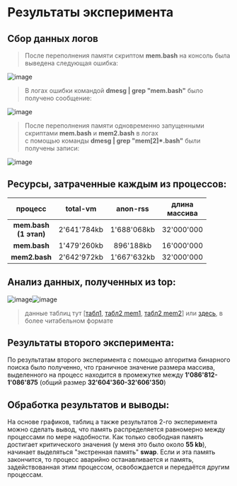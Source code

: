 # Результаты эксперимента

## Сбор данных логов 

> После переполнения памяти скриптом **mem.bash** на консоль была выведена следующая ошибка:

![image](https://user-images.githubusercontent.com/71635718/100548169-fce27d80-327b-11eb-8b88-7f74dc7f4dfb.png)


> В логах ошибки командой **dmesg | grep "mem.bash"** было получено сообщение:

![image](https://user-images.githubusercontent.com/71635718/100548212-31563980-327c-11eb-9375-f9835dc7709d.png)


> После переполнения памяти одновременно запущенными скриптами **mem.bash** и **mem2.bash** в логах <br>
с помощью команды **dmesg | grep "mem[2]*.bash"** были получены записи:

![image](https://user-images.githubusercontent.com/71635718/100549804-30c2a080-3286-11eb-9d41-cb226842043c.png)


## Ресурсы, затраченные каждым из процессов:

|          процесс         |   total-vm  |   anon-rss  | длина<br>массива  |
|:------------------------:|:-----------:|:-----------:|:-----------------:|
| **mem.bash<br>(1 этап)** | 2'641'784kb | 1'688'068kb |     32'000'000    |
|       **mem.bash**       | 1'479'260kb |  896'188kb  |     16'000'000    |
|       **mem2.bash**      | 2'642'972kb | 1'667'632kb |     32'000'000    |


## Анализ данных, полученных из top:
![image](https://user-images.githubusercontent.com/71635718/100557397-efe47f00-32b9-11eb-85e8-884791184b60.png)![image](https://user-images.githubusercontent.com/71635718/100558133-17d5e180-32be-11eb-85fd-b5780fa7a8fe.png)

> данные таблиц тут [[табл1](https://github.com/VitalDikov/ITMO-Projects-OS/blob/master/lab5/exp1/table1), [табл2 mem1](https://github.com/VitalDikov/ITMO-Projects-OS/blob/master/lab5/exp1/table1_1), [табл2 mem2](https://github.com/VitalDikov/ITMO-Projects-OS/blob/master/lab5/exp1/table1_2)] или [здесь](https://docs.google.com/spreadsheets/d/1HLdAqzLY6ojRUSsi68wGGaFyfhxTBNpa3wSHKE-CfCo/edit#gid=0), в более читабельном формате

## Результаты второго эксперимента:
По результатам второго эксперимента с помощью алгоритма бинарного поиска было полученно, что граничное значение размера массива, выделенного на процесс находится в промежутке между **1'086'812-1'086'875** (общий размер **32'604'360-32'606'350**)

## Обработка результатов и выводы: 
На основе графиков, таблиц а также результатов 2-го эксперимента можно сделать вывод, что память распределяется равномерно между процессами по мере надобности. Как только свободная память достигает критического значения (у меня это было около **55 kb**), начинает выделяться "экстренная память" **swap**. Если и эта память закончится, то процесс аварийно останавливается и память, задействованная этим процессом, освобождается и передаётся другим процессам. 
